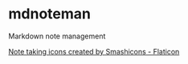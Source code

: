 # mdnoteman
Markdown note management

[Note taking icons created by Smashicons - Flaticon](https://www.flaticon.com/free-icons/note-taking)
